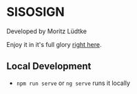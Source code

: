 # SISOSIGN

Developed by Moritz Lüdtke

Enjoy it in it's full glory [right here](https://sisosign.herokuapp.com/).

## Local Development
- `npm run serve` or `ng serve` runs it locally
